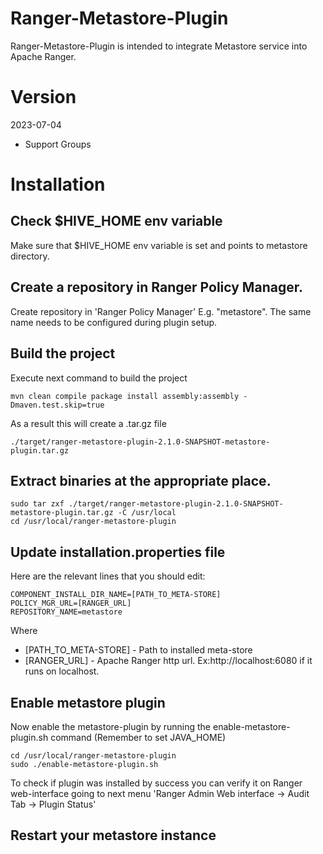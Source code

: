 # Ranger-Metastore-Plugin
Ranger-Metastore-Plugin is intended to integrate Metastore service into Apache Ranger.



# Version

2023-07-04 

- Support Groups



# Installation

## Check $HIVE_HOME env variable
Make sure that $HIVE_HOME env variable is set and points to metastore directory.

## Create a repository in Ranger Policy Manager. 
Create repository in 'Ranger Policy Manager' E.g. "metastore". 
The same name needs to be configured during plugin setup.

## Build the project
Execute next command to build the project

~~~~
mvn clean compile package install assembly:assembly -Dmaven.test.skip=true
~~~~

As a result this will create a .tar.gz file 

~~~~
./target/ranger-metastore-plugin-2.1.0-SNAPSHOT-metastore-plugin.tar.gz
~~~~

## Extract binaries at the appropriate place.
~~~~
sudo tar zxf ./target/ranger-metastore-plugin-2.1.0-SNAPSHOT-metastore-plugin.tar.gz -C /usr/local
cd /usr/local/ranger-metastore-plugin
~~~~

## Update installation.properties file
Here are the relevant lines that you should edit:
~~~~
COMPONENT_INSTALL_DIR_NAME=[PATH_TO_META-STORE]
POLICY_MGR_URL=[RANGER_URL]
REPOSITORY_NAME=metastore
~~~~
Where
- [PATH_TO_META-STORE] - Path to installed meta-store 
- [RANGER_URL] - Apache Ranger http url. 
     Ex:http://localhost:6080 if it runs on localhost.  

## Enable metastore plugin
Now enable the metastore-plugin by running the enable-metastore-plugin.sh command (Remember to set JAVA_HOME)

~~~~
cd /usr/local/ranger-metastore-plugin
sudo ./enable-metastore-plugin.sh
~~~~
To check if plugin was installed by success you can verify it on Ranger web-interface going to next menu
'Ranger Admin Web interface -> Audit Tab -> Plugin Status'

## Restart your metastore instance
